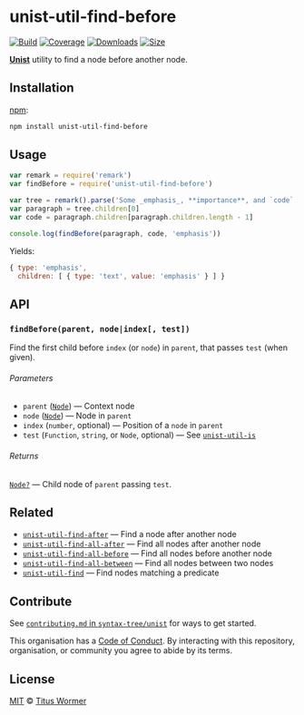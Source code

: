 # unist-util-find-before

[![Build][build-badge]][build]
[![Coverage][coverage-badge]][coverage]
[![Downloads][downloads-badge]][downloads]
[![Size][size-badge]][size]

[**Unist**][unist] utility to find a node before another node.

## Installation

[npm][]:

```bash
npm install unist-util-find-before
```

## Usage

```js
var remark = require('remark')
var findBefore = require('unist-util-find-before')

var tree = remark().parse('Some _emphasis_, **importance**, and `code`.')
var paragraph = tree.children[0]
var code = paragraph.children[paragraph.children.length - 1]

console.log(findBefore(paragraph, code, 'emphasis'))
```

Yields:

```js
{ type: 'emphasis',
  children: [ { type: 'text', value: 'emphasis' } ] }
```

## API

### `findBefore(parent, node|index[, test])`

Find the first child before `index` (or `node`) in `parent`, that passes `test`
(when given).

###### Parameters

*   `parent` ([`Node`][node]) — Context node
*   `node` ([`Node`][node]) — Node in `parent`
*   `index` (`number`, optional) — Position of a `node` in `parent`
*   `test` (`Function`, `string`, or `Node`, optional)
    — See [`unist-util-is`][is]

###### Returns

[`Node?`][node] — Child node of `parent` passing `test`.

## Related

*   [`unist-util-find-after`](https://github.com/syntax-tree/unist-util-find-after)
    — Find a node after another node
*   [`unist-util-find-all-after`](https://github.com/syntax-tree/unist-util-find-all-after)
    — Find all nodes after another node
*   [`unist-util-find-all-before`](https://github.com/syntax-tree/unist-util-find-all-before)
    — Find all nodes before another node
*   [`unist-util-find-all-between`](https://github.com/mrzmmr/unist-util-find-all-between)
    — Find all nodes between two nodes
*   [`unist-util-find`](https://github.com/blahah/unist-util-find)
    — Find nodes matching a predicate

## Contribute

See [`contributing.md` in `syntax-tree/unist`][contributing] for ways to get
started.

This organisation has a [Code of Conduct][coc].  By interacting with this
repository, organisation, or community you agree to abide by its terms.

## License

[MIT][license] © [Titus Wormer][author]

<!-- Definitions -->

[build-badge]: https://img.shields.io/travis/syntax-tree/unist-util-find-before.svg

[build]: https://travis-ci.org/syntax-tree/unist-util-find-before

[coverage-badge]: https://img.shields.io/codecov/c/github/syntax-tree/unist-util-find-before.svg

[coverage]: https://codecov.io/github/syntax-tree/unist-util-find-before

[downloads-badge]: https://img.shields.io/npm/dm/unist-util-find-before.svg

[downloads]: https://www.npmjs.com/package/unist-util-find-before

[size-badge]: https://img.shields.io/bundlephobia/minzip/unist-util-find-before.svg

[size]: https://bundlephobia.com/result?p=unist-util-find-before

[npm]: https://docs.npmjs.com/cli/install

[license]: license

[author]: https://wooorm.com

[unist]: https://github.com/syntax-tree/unist

[node]: https://github.com/syntax-tree/unist#node

[is]: https://github.com/syntax-tree/unist-util-is

[contributing]: https://github.com/syntax-tree/unist/blob/master/contributing.md

[coc]: https://github.com/syntax-tree/unist/blob/master/code-of-conduct.md
